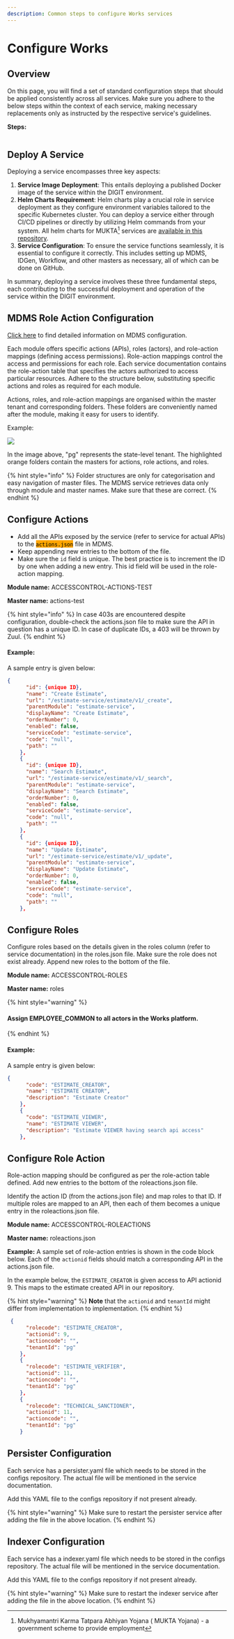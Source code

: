 ```yaml
---
description: Common steps to configure Works services
---
```


# Configure Works

## Overview

On this page, you will find a set of standard configuration steps that should be applied consistently across all services. Make sure you adhere to the below steps within the context of each service, making necessary replacements only as instructed by the respective service's guidelines.

**Steps:**

<img src="../../.gitbook/assets/file.excalidraw (2).svg" alt="" class="gitbook-drawing">

## Deploy A Service

Deploying a service encompasses three key aspects:

1. **Service Image Deployment**: This entails deploying a published Docker image of the service within the DIGIT environment.
2. **Helm Charts Requirement**: Helm charts play a crucial role in service deployment as they configure environment variables tailored to the specific Kubernetes cluster. You can deploy a service either through CI/CD pipelines or directly by utilizing Helm commands from your system. All helm charts for MUKTA[^1] services are [available in this repository](https://github.com/egovernments/DIGIT-DevOps/tree/digit-works/deploy-as-code/helm/charts/digit-works/backend).&#x20;
3. **Service Configuration**: To ensure the service functions seamlessly, it is essential to configure it correctly. This includes setting up MDMS, IDGen, Workflow, and other masters as necessary, all of which can be done on GitHub.

In summary, deploying a service involves these three fundamental steps, each contributing to the successful deployment and operation of the service within the DIGIT environment.

## MDMS Role Action Configuration

[Click here](https://core.digit.org/platform/core-services/mdms-master-data-management-service) to find detailed information on MDMS configuration.

Each module offers specific actions (APIs), roles (actors), and role-action mappings (defining access permissions). Role-action mappings control the access and permissions for each role. Each service documentation contains the role-action table that specifies the actors authorized to access particular resources. Adhere to the structure below, substituting specific actions and roles as required for each module.

Actions, roles, and role-action mappings are organised within the master tenant and corresponding folders. These folders are conveniently named after the module, making it easy for users to identify.

Example:

![](<../../.gitbook/assets/Screenshot 2023-05-01 at 5.13.19 PM.png>)

In the image above, "pg" represents the state-level tenant. The highlighted orange folders contain the masters for actions, role actions, and roles.

{% hint style="info" %}
Folder structures are only for categorisation and easy navigation of master files. The MDMS service retrieves data only through module and master names. Make sure that these are correct.
{% endhint %}

## Configure Actions

* Add all the APIs exposed by the service (refer to service for actual APIs) to the <mark style="background-color:orange;">`actions.json`</mark> file in MDMS.&#x20;
* Keep appending new entries to the bottom of the file.&#x20;
* Make sure the `id` field is unique. The best practice is to increment the ID by one when adding a new entry. This id field will be used in the role-action mapping.

**Module name:** ACCESSCONTROL-ACTIONS-TEST

**Master name:** actions-test

{% hint style="info" %}
In case 403s are encountered despite configuration, double-check the actions.json file to make sure the API in question has a unique ID. In case of duplicate IDs, a 403 will be thrown by Zuul.
{% endhint %}

#### Example:

A sample entry is given below:

```json
{
      "id": {unique ID},
      "name": "Create Estimate",
      "url": "/estimate-service/estimate/v1/_create",
      "parentModule": "estimate-service",
      "displayName": "Create Estimate",
      "orderNumber": 0,
      "enabled": false,
      "serviceCode": "estimate-service",
      "code": "null",
      "path": ""
    },
    {
      "id": {unique ID},
      "name": "Search Estimate",
      "url": "/estimate-service/estimate/v1/_search",
      "parentModule": "estimate-service",
      "displayName": "Search Estimate",
      "orderNumber": 0,
      "enabled": false,
      "serviceCode": "estimate-service",
      "code": "null",
      "path": ""
    },
    {
      "id": {unique ID},
      "name": "Update Estimate",
      "url": "/estimate-service/estimate/v1/_update",
      "parentModule": "estimate-service",
      "displayName": "Update Estimate",
      "orderNumber": 0,
      "enabled": false,
      "serviceCode": "estimate-service",
      "code": "null",
      "path": ""
    },
```

## Configure Roles

Configure roles based on the details given in the roles column (refer to service documentation) in the roles.json file. Make sure the role does not exist already. Append new roles to the bottom of the file.&#x20;

**Module name:** ACCESSCONTROL-ROLES

**Master name:** roles

{% hint style="warning" %}
#### Assign EMPLOYEE\_COMMON to all actors in the Works platform.
{% endhint %}

#### Example:

A sample entry is given below:

```json
{
      "code": "ESTIMATE_CREATOR",
      "name": "ESTIMATE CREATOR",
      "description": "Estimate Creator"
    },
    {
      "code": "ESTIMATE_VIEWER",
      "name": "ESTIMATE VIEWER",
      "description": "Estimate VIEWER having search api access"
    },
```

## Configure Role Action

Role-action mapping should be configured as per the role-action table defined. Add new entries to the bottom of the roleactions.json file.&#x20;

Identify the action ID (from the actions.json file) and map roles to that ID. If multiple roles are mapped to an API, then each of them becomes a unique entry in the roleactions.json file.

**Module name:** ACCESSCONTROL-ROLEACTIONS

**Master name:** roleactions.json

**Example:** A sample set of role-action entries is shown in the code block below. Each of the `actionid` fields should match a corresponding API in the actions.json file.&#x20;

In the example below, the `ESTIMATE_CREATOR` is given access to API actionid 9. This maps to the estimate created API in our repository.&#x20;

{% hint style="warning" %}
**Note** that the `actionid` and `tenantId` might differ from implementation to implementation.&#x20;
{% endhint %}

```json
 {
      "rolecode": "ESTIMATE_CREATOR",
      "actionid": 9,
      "actioncode": "",
      "tenantId": "pg"
    },
    {
      "rolecode": "ESTIMATE_VERIFIER",
      "actionid": 11,
      "actioncode": "",
      "tenantId": "pg"
    },
    {
      "rolecode": "TECHNICAL_SANCTIONER",
      "actionid": 11,
      "actioncode": "",
      "tenantId": "pg"
    }
```

## Persister Configuration

Each service has a persister.yaml file which needs to be stored in the configs repository. The actual file will be mentioned in the service documentation.&#x20;

Add this YAML file to the configs repository if not present already.

{% hint style="warning" %}
Make sure to restart the persister service after adding the file in the above location.
{% endhint %}

## Indexer Configuration

Each service has a indexer.yaml file which needs to be stored in the configs repository. The actual file will be mentioned in the service documentation.&#x20;

Add this YAML file to the configs repository if not present already.

{% hint style="warning" %}
Make sure to restart the indexer service after adding the file in the above location.
{% endhint %}



[^1]: Mukhyamantri Karma Tatpara Abhiyan Yojana ( MUKTA Yojana) - a government  scheme to provide employment
